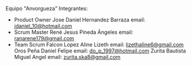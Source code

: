 Equipo "Anvorgueza"
Integrantes:
* Product Owner 
Jose Daniel Hernandez Barraza
email: jdaniel_10@hotmail.com
* Scrum Master
René Jesus Pineda Ángeles
email: ranarene179@gmail.com
* Team Scrum
Falcon Lopez Aline Lizeth
email: lizethaline6@gmail.com 
Oros Peña Daniel Felipe
email: do_p_1997@hotmail.com
Zurita Bautista Miguel Angel
email: zurita.ska8@gmail.com
